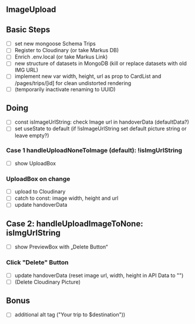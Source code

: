 ## ImageUpload

## Basic Steps

- [ ] set new mongoose Schema Trips
- [ ] Register to Cloudinary (or take Markus DB)
- [ ] Enrich .env.local (or take Markus Link)
- [ ] new structure of datasets in MongoDB (kill or replace datasets with old IMG URL)
- [ ] implement new var width, height, url as prop to CardList and /pages/trips/[id] for clean undistorted rendering
- [ ] (temporarily inactivate renaming to UUID)

## Doing

- [ ] const isImageUrlString: check Image url in handoverData (defaultData?)
- [ ] set useState to default (if !isImageUrlString set default picture string or leave empty?)

### Case 1 handleUploadNoneToImage (default): !isImgUrlString

- [ ] show UploadBox

### UploadBox on change

- [ ] upload to Cloudinary
- [ ] catch to const: image width, height and url
- [ ] update handoverData

## Case 2: handleUploadImageToNone: isImgUrlString

- [ ] show PreviewBox with „Delete Button“

### Click "Delete" Button

- [ ] update handoverData (reset image url, width, height in API Data to "")
- [ ] (Delete Cloudinary Picture)

## Bonus

- [ ] additional alt tag ("Your trip to $destination"))
